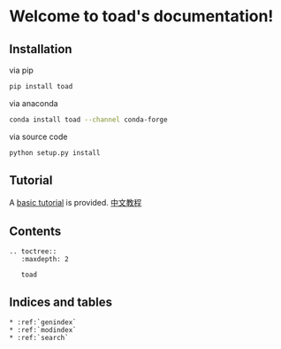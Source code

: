 # Welcome to toad's documentation!


## Installation

via pip

```bash
pip install toad
```

via anaconda
```bash
conda install toad --channel conda-forge
```

via source code
```bash
python setup.py install
```

## Tutorial

A [basic tutorial](tutorial) is provided. [中文教程](tutorial_chinese)


## Contents

```eval_rst
.. toctree::
   :maxdepth: 2

   toad
```


## Indices and tables


```eval_rst
* :ref:`genindex`
* :ref:`modindex`
* :ref:`search`
```
